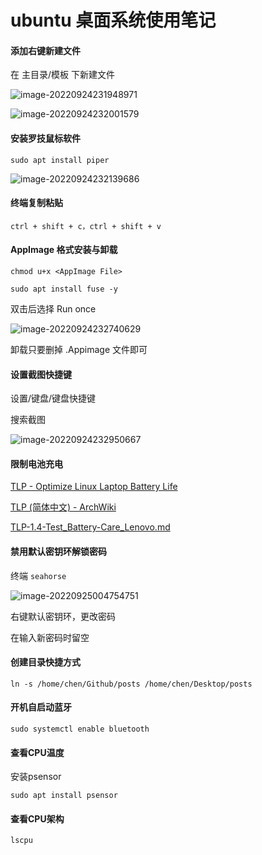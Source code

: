 # ubuntu 桌面系统使用笔记

#### 添加右键新建文件

在 主目录/模板 下新建文件

![image-20220924231948971](https://picgo-1303840613.cos.ap-shanghai.myqcloud.com/image-20220924231948971.png)

![image-20220924232001579](https://picgo-1303840613.cos.ap-shanghai.myqcloud.com/image-20220924232001579.png)

#### 安装罗技鼠标软件

`sudo apt install piper`

![image-20220924232139686](https://picgo-1303840613.cos.ap-shanghai.myqcloud.com/image-20220924232139686.png)

#### 终端复制粘贴

`ctrl + shift + c，ctrl + shift + v`

#### AppImage 格式安装与卸载

`chmod u+x <AppImage File>`

`sudo apt install fuse -y`

双击后选择 Run once

![image-20220924232740629](https://picgo-1303840613.cos.ap-shanghai.myqcloud.com/image-20220924232740629.png)

卸载只要删掉 .Appimage 文件即可

#### 设置截图快捷键

设置/键盘/键盘快捷键

搜索截图

![image-20220924232950667](https://picgo-1303840613.cos.ap-shanghai.myqcloud.com/image-20220924232950667.png)

#### 限制电池充电

[TLP - Optimize Linux Laptop Battery Life](https://linrunner.de/tlp/index.html)

[TLP (简体中文) - ArchWiki](https://wiki.archlinux.org/title/TLP\_\(%E7%AE%80%E4%BD%93%E4%B8%AD%E6%96%87\))

[TLP-1.4-Test\_Battery-Care\_Lenovo.md](https://gist.github.com/linrunner/4a6876648765fac5e141f15d0582a945)

#### 禁用默认密钥环解锁密码

终端 `seahorse`

![image-20220925004754751](https://picgo-1303840613.cos.ap-shanghai.myqcloud.com/image-20220925004754751.png)

右键默认密钥环，更改密码

在输入新密码时留空

#### 创建目录快捷方式

`ln -s /home/chen/Github/posts /home/chen/Desktop/posts`

#### 开机自启动蓝牙

`sudo systemctl enable bluetooth`

#### 查看CPU温度

安装psensor

`sudo apt install psensor`

#### 查看CPU架构

`lscpu`
